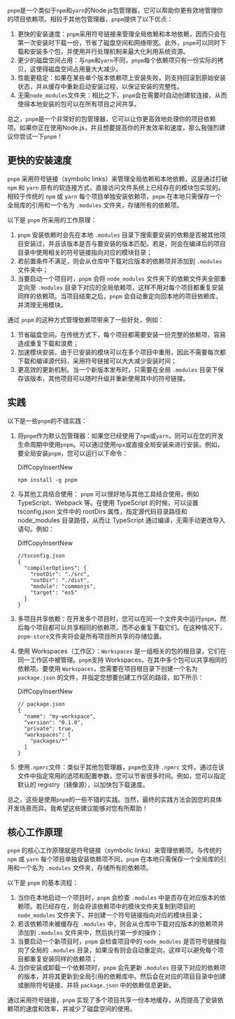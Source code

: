 `pnpm`是一个类似于`npm`和`yarn`的Node.js包管理器，它可以帮助你更有效地管理你的项目依赖项。相较于其他包管理器，`pnpm`提供了以下优点：

1. 更快的安装速度：`pnpm`采用符号链接来管理全局依赖和本地依赖，因而只会在第一次安装时下载一份，节省了磁盘空间和网络带宽。此外，`pnpm`可以同时下载和安装多个包，并使用并行处理机制来最大化利用系统资源。
2. 更少的磁盘空间占用：与`npm`和`yarn`不同，`pnpm`每个依赖项只有一份实际的拷贝，这使得磁盘空间占用量大大减少。
3. 性能更稳定：如果在某些单个版本依赖项上安装失败，则支持回滚到原始安装状态，并从缓存中重新启动安装过程，以保证安装的完整性。
4. 无需`node_modules`文件夹：相比之下，`pnpm`会在需要时自动创建软连接，从而使得本地安装的包可以在所有项目之间共享。

总之，`pnpm`是一个非常好的包管理器，它可以让你更高效地处理你的项目依赖项。如果你正在使用Node.js，并且想要提高你的开发效率和速度，那么我强烈建议你尝试一下`pnpm`！



## 更快的安装速度

`pnpm` 采用符号链接（symbolic links）来管理全局依赖和本地依赖，这是通过打破 `npm` 和 `yarn` 原有的软连接方式，直接访问文件系统上已经存在的模块包实现的。相较于传统的 `npm` 或 `yarn` 每个项目单独安装依赖项，`pnpm` 在本地只需保存一个全局库的引用和一个名为 `.modules` 文件夹，存储所有的依赖项。

以下是 `pnpm` 所采用的工作原理：

1. `pnpm` 安装依赖时会先在本地 `.modules` 目录下搜索要安装的依赖是否被其他项目安装过，并且该版本是否与要安装的版本匹配。若是，则会在编译后的项目目录中使用相关的符号链接指向对应的模块目录；
2. 若前置条件不满足，则会从仓库中下载对应版本的依赖项并添加到 `.modules` 文件夹中；
3. 当要启动一个项目时，`pnpm` 会将 `node_modules` 文件夹下的依赖文件夹全部重定向至 `.modules` 目录下对应的全局依赖项，这样不用对每个项目都重复安装同样的依赖项。当项目结束之后，`pnpm` 会自动重定向回本地的项目依赖库，并清理无用模块。

通过 `pnpm` 的这种方式管理依赖项带来了一些好处，例如：

1. 节省磁盘空间。在传统方式下，每个项目都需要安装一份完整的依赖项，容易造成重复下载和浪费；
2. 加速模块安装。由于已安装的模块可以在多个项目中重用，因此不需要每次都下载和编译源代码，采用符号链接可以大大减少安装时间；
3. 更高效的更新机制。当一个新版本发布时，只需要在全局 `.modules` 目录下保存该版本，其他项目可以随时升级并重新使用其中的符号链接。

## 实践

以下是一些`pnpm`的不错实践：

1. 将`pnpm`作为默认包管理器：如果您已经使用了`npm`或`yarn`，则可以在您的开发生命周期中使用`pnpm`。可以通过使用`npx`或直接全局安装来进行安装。例如，要全局安装`pnpm`，您可以运行以下命令：

   DiffCopyInsertNew

   ```
   npm install -g pnpm
   ```

2. 与其他工具结合使用： `pnpm` 可以很好地与其他工具结合使用，例如 TypeScript、Webpack 等。在使用 TypeScript 的时候，可以设置 tsconfig.json 文件中的 rootDirs 属性，指定源代码目录路径和 node_modules 目录路径，从而让 TypeScript 通过编译，无需手动更改导入语句。例如：

   DiffCopyInsertNew

   ```
   //tsconfig.json
   {
     "compilerOptions": {
       "rootDir": "./src",
       "outDir": "./dist",
       "module": "commonjs",
       "target": "es5"
     }
   }
   ```

3. 多项目共享依赖：在开发多个项目时，您可以在同一个文件夹中运行`pnpm`，然后每个项目都可以共享相同的依赖项，而不必重复下载它们。在这种情况下，`pnpm-store`文件夹将会是所有项目所共享的存储位置。

4. 使用 Workspaces（工作区）：`Workspaces` 是一组相关的包的根目录，它们在同一工作区中被管理。`pnpm`支持 Workspaces，在其中多个包可以共享相同的依赖项。要使用 `Workspaces`，您需要在项目根目录下创建一个名为 `package.json` 的文件，并指定您想要创建工作区的路径，如下所示：

   DiffCopyInsertNew

   ```
   // package.json
   {
     "name": "my-workspace",
     "version": "0.1.0",
     "private": true,
     "workspaces": [
       "packages/*"
     ]
   }
   ```

5. 使用`.npmrc`文件：类似于其他包管理器，`pnpm`也支持 `.npmrc` 文件。通过在该文件中指定常用的选项和配置参数，您可以节省很多时间。例如，您可以指定默认的 registry（镜像源），以加快包下载速度。

总之，这些是使用`pnpm`的一些不错的实践。当然，最终的实践方法会因您的具体开发场景而异。我希望这些建议能够对您有所帮助！



## 核心工作原理

`pnpm` 的核心工作原理就是符号链接（symbolic links）来管理依赖项。与传统的 `npm` 或 `yarn` 每个项目单独安装依赖项不同，`pnpm` 在本地只需保存一个全局库的引用和一个名为 `.modules` 文件夹，存储所有的依赖项。

以下是 `pnpm` 的基本流程：

1. 当你在本地启动一个项目时，`pnpm` 会检查 `.modules` 中是否存在对应版本的依赖项。若已经存在，则会将该依赖项中的模块文件夹复制到项目的 `node_modules` 文件夹下，并创建一个符号链接指向对应的模块目录；
2. 若该依赖项未被缓存在 `.modules` 中，则会从仓库中下载对应版本的依赖项并添加到 `.modules` 文件夹中，然后执行第一步的操作；
3. 当要启动一个新项目时，`pnpm` 会检查项目中的 `node_modules` 是否符号链接指向了全局的 `.modules` 目录，如果没有则会自动重定向，这样可以避免每个项目都重复安装同样的依赖项；
4. 当你安装或卸载一个依赖项时，`pnpm` 会先更新 `.modules` 目录下对应的依赖项的版本，并将其更新到全局引用的依赖库中。然后会在对应的项目目录中创建或删除符号链接，并将 `package.json` 中的依赖信息更新。

通过采用符号链接，`pnpm` 实现了多个项目共享一份本地缓存，从而提高了安装依赖项的速度和效率，并减少了磁盘空间的使用。